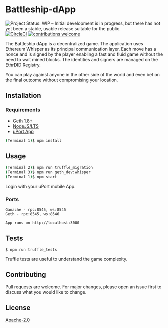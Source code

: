 # Battleship-dApp 
![Project Status: WIP – Initial development is in progress, but there has not yet been a stable, usable release suitable for the public.](https://www.repostatus.org/badges/latest/wip.svg)
[![CircleCI](https://circleci.com/gh/riusricardo/Battleship-dApp.svg?style=svg)](https://circleci.com/gh/riusricardo/Battleship-dApp)
[![contributions welcome](https://img.shields.io/badge/contributions-welcome-brightgreen.svg?style=flat)](https://github.com/riusricardo/Battleship-dApp/pulls)



The Battleship dApp is a decentralized game. The application uses Ethereum Whisper as its principal communication layer. Each move has a nonce and is signed by the player enabling a fast and fluid game without the need to wait mined blocks. The identities and signers are managed on the EthrDID Registry.

You can play against anyone in the other side of the world and even bet on the final outcome without compromising your location.

## Installation

### Requirements
* [Geth 1.8+](https://github.com/ethereum/go-ethereum/wiki/Building-Ethereum)
* [NodeJS/LTS](https://nodejs.org/en/download/package-manager/)
* [uPort App](https://www.uport.me/)


```sh
(Terminal 1)$ npm install
```

## Usage

```sh
(Terminal 2)$ npm run truffle_migration
(Terminal 3)$ npm run geth_dev:whisper
(Terminal 1)$ npm start
```
Login with your uPort mobile App.

### Ports
```
Ganache - rpc:8545, ws:8545
Geth - rpc:8545, ws:8546
```
```
App runs on http://localhost:3000
```


## Tests

```
$ npm run truffle_tests
```

Truffle tests are useful to understand the game complexity.

## Contributing
Pull requests are welcome. For major changes, please open an issue first to discuss what you would like to change.

## License
[Apache-2.0](https://choosealicense.com/licenses/apache-2.0/)
